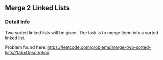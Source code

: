 ## Merge 2 Linked Lists

### Detail Info
Two sorted linked lists will be given.
The task is to merge them into a sorted linked list.

Problem found here:
https://leetcode.com/problems/merge-two-sorted-lists/?tab=Description

